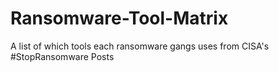 # Ransomware-Tool-Matrix
A list of which tools each ransomware gangs uses from CISA's #StopRansomware Posts

